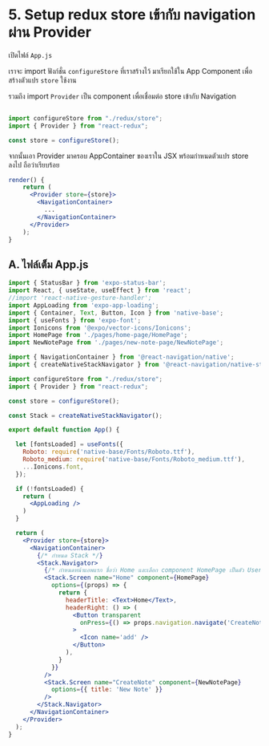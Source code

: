 
# 5. Setup redux store เข้ากับ navigation ผ่าน Provider

เปิดไฟล์ `App.js`

เราจะ import ฟังก์ชั่น `configureStore` ที่เราสร้างไว้ มาเรียกใช้ใน App Component เพื่อสร้างตัวแปร `store` ใช้งาน

รวมถึง import `Provider` เป็น component เพื่อเชื่อมต่อ store เข้ากับ Navigation

```js

import configureStore from "./redux/store";
import { Provider } from "react-redux";

const store = configureStore();
```

จากนั้นเอา Provider มาครอบ AppContainer ของเราใน JSX พร้อมกำหนดตัวแปร store ลงไป ถือว่าเรียบร้อย

```jsx
render() {  
    return (
      <Provider store={store}>
        <NavigationContainer>
          ...
        </NavigationContainer>
      </Provider>
    );
}
```

## A. ไฟล์เต็ม App.js

```jsx
import { StatusBar } from 'expo-status-bar';
import React, { useState, useEffect } from 'react';
//import 'react-native-gesture-handler';
import AppLoading from 'expo-app-loading';
import { Container, Text, Button, Icon } from 'native-base';
import { useFonts } from 'expo-font';
import Ionicons from '@expo/vector-icons/Ionicons';
import HomePage from './pages/home-page/HomePage';
import NewNotePage from './pages/new-note-page/NewNotePage';

import { NavigationContainer } from '@react-navigation/native';
import { createNativeStackNavigator } from '@react-navigation/native-stack';

import configureStore from "./redux/store";
import { Provider } from "react-redux";

const store = configureStore();

const Stack = createNativeStackNavigator();

export default function App() {

  let [fontsLoaded] = useFonts({
    Roboto: require('native-base/Fonts/Roboto.ttf'),
    Roboto_medium: require('native-base/Fonts/Roboto_medium.ttf'),
    ...Ionicons.font,
  });

  if (!fontsLoaded) {
    return (
      <AppLoading />
    )
  }

  return (
    <Provider store={store}>
      <NavigationContainer>
        {/* กำหนด Stack */}
        <Stack.Navigator>
          {/* กำหนดหน้าแอพแรก ชื่อว่า Home และเลือก component HomePage เป็นตัว User Interface */}
          <Stack.Screen name="Home" component={HomePage}
            options={(props) => {
              return {
                headerTitle: <Text>Home</Text>,
                headerRight: () => (
                  <Button transparent
                    onPress={() => props.navigation.navigate('CreateNote')}
                  >
                    <Icon name='add' />
                  </Button>
                ),
              }
            }}
          />
          <Stack.Screen name="CreateNote" component={NewNotePage}
            options={{ title: 'New Note' }}
          />
        </Stack.Navigator>
      </NavigationContainer>
    </Provider>
  );
}

```